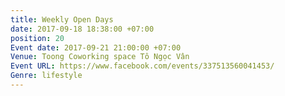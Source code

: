 ```yaml
---
title: Weekly Open Days
date: 2017-09-18 18:38:00 +07:00
position: 20
Event date: 2017-09-21 21:00:00 +07:00
Venue: Toong Coworking space Tô Ngọc Vân
Event URL: https://www.facebook.com/events/337513560041453/
Genre: lifestyle
---
```


